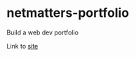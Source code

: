 # netmatters-portfolio
Build a web dev portfolio

Link to [site](https://davelilleystone.github.io/netmatters-portfolio/index.html)
